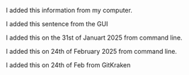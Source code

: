 I added this information from my computer.

I added this sentence from the GUI

I added this on the 31st of Januart 2025 from command line.

I added this on 24th of February 2025 from command line.

I added this on 24th of Feb from GitKraken